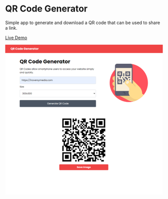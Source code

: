 # QR Code Generator

Simple app to generate and download a QR code that can be used to share a link.

[Live Demo](https://qrcodes.tech)

<img src="img/screen.png">

